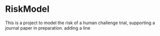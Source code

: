 # RiskModel
This is a project to model the risk of a human challenge trial, supporting a journal paper in preparation.
adding a line
